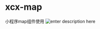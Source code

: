 # xcx-map
小程序map组件使用
![enter description here][1]


  [1]: http://wx4.sinaimg.cn/mw690/6ecf2da3gy1fyecyp6hdmj208t0fnwl7.jpg
